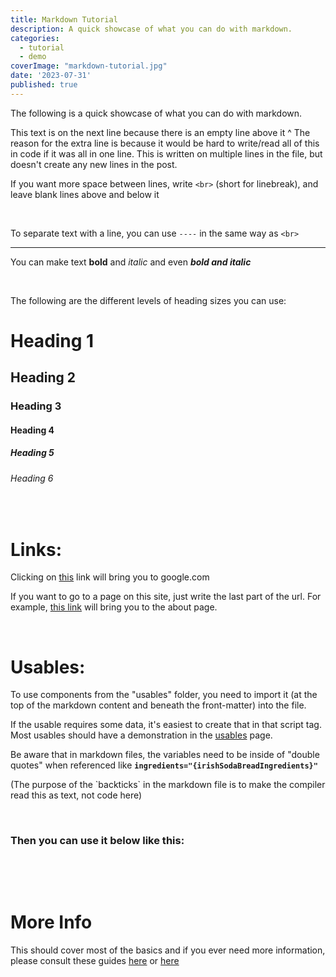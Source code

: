 ```yaml
---
title: Markdown Tutorial
description: A quick showcase of what you can do with markdown.
categories:
  - tutorial
  - demo
coverImage: "markdown-tutorial.jpg"
date: '2023-07-31'
published: true
---
```


The following is a quick showcase of what you can do with markdown.

This text is on the next line because there is an empty line above it ^
The reason for the extra line is because it would be hard to write/read all
of this in code if it was all in one line. This is written on multiple lines in the file,
but doesn't create any new lines in the post.

If you want more space between lines, write `<br>` (short for linebreak), and leave blank lines above and below it

<br>

To separate text with a line, you can use `----` in the same way as `<br>`

---

You can make text **bold** and _italic_ and even **_bold and italic_**

<br>

The following are the different levels of heading sizes you can use:

# Heading 1

## Heading 2

### Heading 3

#### Heading 4

##### Heading 5

###### Heading 6

<br>

# Links:

Clicking on [this](https://www.google.com) link will bring you to google.com

If you want to go to a page on this site, just write the last part of the url.
For example, [this link](/about) will bring you to the about page.

<br>

# Usables:

<script>
    import RecipeCard from '$lib/components/usables/RecipeCard/RecipeCard.svelte';

    const irishSodaBreadIngredients = [
        { quantity: 2.5, item: 'cups of flour' },
        { quantity: 1, item: 'egg' },
        { quantity: 1, item: 'teaspoon of baking powder' },
        { quantity: 2, item: 'cups of water' },
        { item: 'A dash of salt' },
    ];

    const irishSodaBreadSteps = [
        'Preheat oven to 375 degrees fahrenheit',
        'Mix all dry ingredients together in a bowl',
        'Mix all wet ingredients together in a separate bowl',
        'Combine together and stir',
        'Put in oven on middle rack for 30 minutes',
    ];
</script>

To use components from the "usables" folder, you need to import it (at the top of the markdown content and beneath the front-matter) into the file.

If the usable requires some data, it's easiest to create that in that script tag. Most usables should
have a demonstration in the [usables](/dev/usables) page.

Be aware that in markdown files, the variables need to be inside of "double quotes" when referenced
like **`ingredients="{irishSodaBreadIngredients}"`**

(The purpose of the \`backticks\` in the markdown file is to make the compiler read this as text, not code here)

<br>

### Then you can use it below like this:

<br>

<RecipeCard
    title="Irish Soda Bread"
    ingredients="{irishSodaBreadIngredients}"
    steps="{irishSodaBreadSteps}"
/>

<br>

# More Info

This should cover most of the basics and if you ever need more information,
please consult these guides [here](https://docs.github.com/en/get-started/writing-on-github/getting-started-with-writing-and-formatting-on-github/basic-writing-and-formatting-syntax)
or [here](https://about.gitlab.com/handbook/markdown-guide/#headings)
